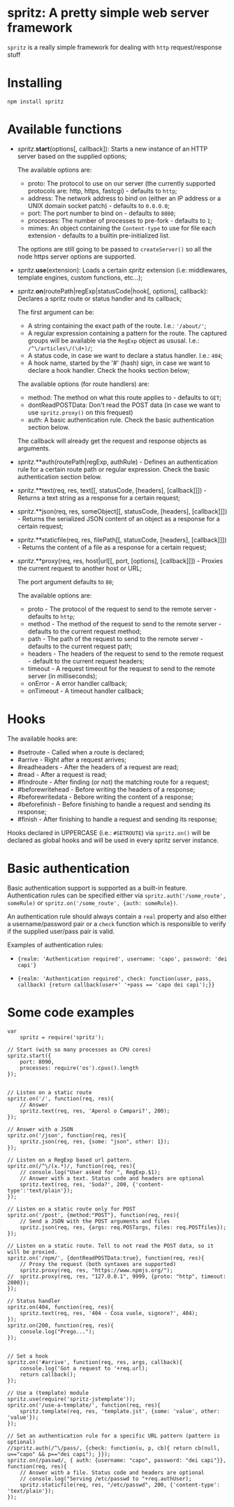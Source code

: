 # spritz: A pretty simple web server framework

`spritz` is a really simple framework for dealing with `http` request/response stuff


# Installing

	npm install spritz


# Available functions

- _spritz_.**start**(options[, callback]): Starts a new instance of an HTTP server based on the supplied options;

  The available options are:
   * proto: The protocol to use on our server (the currently supported protocols are: http, https, fastcgi) - defaults to `http`;
   * address: The network address to bind on (either an IP address or a UNIX domain socket patch) - defaults to `0.0.0.0`;
   * port: The port number to bind on - defaults to `8080`;
   * processes: The number of processes to pre-fork - defaults to `1`;
   * mimes: An object containing the `Content-type` to use for file each extension - defaults to a builtin pre-initialized list.

  The options are still going to be passed to `createServer()` so all the node https server options are supported.

- _spritz_.**use**(extension): Loads a certain _spritz_ extension (i.e: middlewares, template engines, custom functions, etc...);

- _spritz_.**on**(routePath|regExp|statusCode|hook[, options], callback): Declares a spritz route or status handler and its callback;

  The first argument can be:
   * A string containing the exact path of the route. I.e.: `'/about/'`;
   * A regular expression containing a pattern for the route. The captured groups will be available via the `RegExp` object as ususal. I.e.: `/^\/articles\/(\d+)/`;
   * A status code, in case we want to declare a status handler. I.e.: `404`;
   * A hook name, started by the '#' (hash) sign, in case we want to declare a hook handler. Check the hooks section below;

  The available options (for route handlers) are:
   * method: The method on what this route applies to - defaults to `GET`;
   * dontReadPOSTData: Don't read the POST data (in case we want to use `spritz.proxy()` on this frequest)
   * auth: A basic authentication rule. Check the basic authentication section below.

  The callback will already get the request and response objects as arguments.

- _spritz_.**auth(routePath|regExp, authRule) - Defines an authentication rule for a certain route path or regular expression. Check the basic authentication section below.

- _spritz_.**text(req, res, text[[, statusCode, [headers], [callback]]]) - Returns a text string as a response for a certain request;

- _spritz_.**json(req, res, someObject[[, statusCode, [headers], [callback]]]) - Returns the serialized JSON content of an object as a response for a certain request;

- _spritz_.**staticfile(req, res, filePath[[, statusCode, [headers], [callback]]]) - Returns the content of a file as a response for a certain request;

- _spritz_.**proxy(req, res, host|url[[, port, [options], [callback]]]) - Proxies the current request to another host or URL;

  The port argument defaults to `80`;

  The available options are:
   * proto - The protocol of the request to send to the remote server - defaults to `http`;
   * method - The method of the request to send to the remote server - defaults to the current request method;
   * path - The path of the request to send to the remote server - defaults to the current request path;
   * headers - The headers of the request to send to the remote request - default to the current request headers;
   * timeout - A request timeout for the request to send to the remote server (in milliseconds);
   * onError - A error handler callback;
   * onTimeout - A timeout handler callback;


# Hooks

The available hooks are:
- #setroute - Called when a route is declared;
- #arrive - Right after a request arrives;
- #readheaders - After the headers of a request are read;
- #read - After a request is read;
- #findroute - After finding (or not) the matching route for a request;
- #beforewritehead - Before writing the headers of a response;
- #beforewritedata - Bebore writing the content of a response;
- #beforefinish - Before finishing to handle a request and sending its response;
- #finish - After finishing to handle a request and sending its response;

Hooks declared in UPPERCASE (i.e.: `#SETROUTE`) via `spritz.on()` will be declared as global hooks and will be used in every spritz server instance.


# Basic authentication

Basic authentication support is supported as a built-in feature. Authentication rules can be specified either via `spritz.auth('/some_route', someRule)` or `spritz.on('/some_route', {auth: someRule})`.

An authentication rule should always contain a `real` property and also either a username/password pair or a `check` function which is responsible to verify if the supplied user/pass pair is valid.

Examples of authentication rules:

- `{realm: 'Authentication required', username: 'capo', password: 'dei capi'}`

- `{realm: 'Authentication required', check: function(user, pass, callback) {return callback(user+' '+pass == 'capo dei capi');}}`


# Some code examples

	var
	    spritz = require('spritz');
	
	// Start (with so many processes as CPU cores)
	spritz.start({
	    port: 8090,
	    processes: require('os').cpus().length
	});
	
	
	// Listen on a static route
	spritz.on('/', function(req, res){
	    // Answer
	    spritz.text(req, res, 'Aperol o Campari?', 200);
	});
	
    // Answer with a JSON
	spritz.on('/json', function(req, res){
	    spritz.json(req, res, {some: "json", other: 1});
	});
	
	// Listen on a RegExp based url pattern.
	spritz.on(/^\/(x.*)/, function(req, res){
	    // console.log("User asked for ", RegExp.$1);
	    // Answer with a text. Status code and headers are optional
	    spritz.text(req, res, 'Soda?', 200, {'content-type':'text/plain'});
	});

	// Listen on a static route only for POST
	spritz.on('/post', {method:"POST"}, function(req, res){
	    // Send a JSON with the POST arguments and files
	    spritz.json(req, res, {args: req.POSTargs, files: req.POSTfiles});
	});
	
	// Listen on a static route. Tell to not read the POST data, so it will be proxied.
	spritz.on('/npm/', {dontReadPOSTData:true}, function(req, res){
	    // Proxy the request (both syntaxes are supported)
	    spritz.proxy(req, res, "https://www.npmjs.org/");
	//  spritz.proxy(req, res, "127.0.0.1", 9999, {proto: "http", timeout: 2000});
	});

	// Status handler
	spritz.on(404, function(req, res){
	    spritz.text(req, res, '404 - Cosa vuole, signore?', 404);
	});
	spritz.on(200, function(req, res){
	    console.log("Prego...");
	});


	// Set a hook
	spritz.on('#arrive', function(req, res, args, callback){
	    console.log('Got a request to '+req.url);
	    return callback();
	});

	// Use a (template) module
	spritz.use(require('spritz-jstemplate'));
	spritz.on('/use-a-template/', function(req, res){
	    spritz.template(req, res, 'template.jst', {some: 'value', other: 'value'});
	});

	// Set an authentication rule for a specific URL pattern (pattern is optional)
	//spritz.auth(/^\/pass/, {check: function(u, p, cb){ return cb(null, u=="capo" && p=="dei capi"); }});
	spritz.on(/passwd/, { auth: {username: "capo", password: "dei capi"}}, function(req, res){
	    // Answer with a file. Status code and headers are optional
	    // console.log("Serving /etc/passwd to "+req.authUser);
	    spritz.staticfile(req, res, "/etc/passwd", 200, {'content-type': 'text/plain'});
	});
